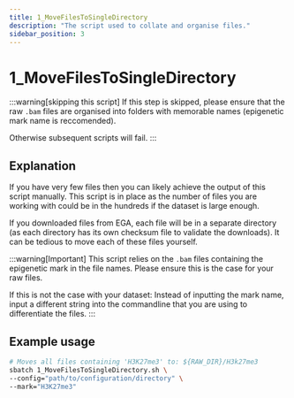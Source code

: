 ```yaml
---
title: 1_MoveFilesToSingleDirectory
description: "The script used to collate and organise files."
sidebar_position: 3
---
```


# 1_MoveFilesToSingleDirectory

:::warning[skipping this script]
If this step is skipped, please ensure that the raw `.bam` files are organised into folders with memorable names (epigenetic mark name is reccomended).

Otherwise subsequent scripts will fail.
:::

## Explanation

If you have very few files then you can likely achieve the output of this script manually. This script is in place as the number of files you are working with could be in the hundreds if the dataset is large enough.

If you downloaded files from EGA, each file will be in a separate directory (as each directory has its own checksum file to validate the downloads). It can be tedious to move each of these files yourself.

:::warning[Important]
This script relies on the `.bam` files containing the epigenetic mark in the file names. Please ensure this is the case for your raw files. 

If this is not the case with your dataset: Instead of inputting the mark name, input a different string into the commandline that you are using to differentiate the files.
:::

## Example usage

```bash
# Moves all files containing 'H3K27me3' to: ${RAW_DIR}/H3k27me3
sbatch 1_MoveFilesToSingleDirectory.sh \
--config="path/to/configuration/directory" \
--mark="H3K27me3"
```
